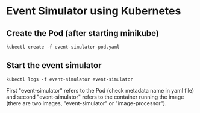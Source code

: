 # Event Simulator using Kubernetes

## Create the Pod (after starting minikube)

	kubectl create -f event-simulator-pod.yaml

## Start the event simulator

	kubectl logs -f event-simulator event-simulator

First "event-simulator" refers to the Pod (check metadata name in yaml file) and second "event-simulator" refers to the container running the image (there are two images, "event-simulator" or "image-processor").





